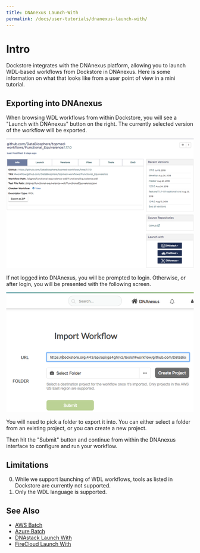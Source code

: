 ```yaml
---
title: DNAnexus Launch-With
permalink: /docs/user-tutorials/dnanexus-launch-with/
---
```

# Intro

Dockstore integrates with the DNAnexus platform, allowing you to launch WDL-based workflows from Dockstore in DNAnexus.  Here is some
information on what that looks like from a user point of view in a mini tutorial.

## Exporting into DNAnexus

When browsing WDL workflows from within Dockstore, you will see a "Launch with DNAnexus" button on the right. The currently selected
version of the workflow will be exported.

![WDL workflow](/assets/images/docs/dnanexus/dnanexus_from_dockstore1.png)

If not logged into DNAnexus, you will be prompted to login. Otherwise, or after login, you will be presented with the following screen. 

![WDL workflow import](/assets/images/docs/dnanexus/dnanexus_from_dockstore2.png)

You will need to pick a folder to export it into. You can either select a folder from an existing project, or you can create a new project.

Then hit the "Submit" button and continue from within the DNAnexus interface to configure and run your workflow.

## Limitations
0. While we support launching of WDL workflows, tools as listed in Dockstore are currently not supported.
0. Only the WDL language is supported.

## See Also

* [AWS Batch](/docs/publisher-tutorials/aws-batch/)
* [Azure Batch](/docs/publisher-tutorials/azure-batch/)
* [DNAstack Launch With](/docs/user-tutorials/dnastack-launch-with/)
* [FireCloud Launch With](/docs/user-tutorials/firecloud-launch-with/)